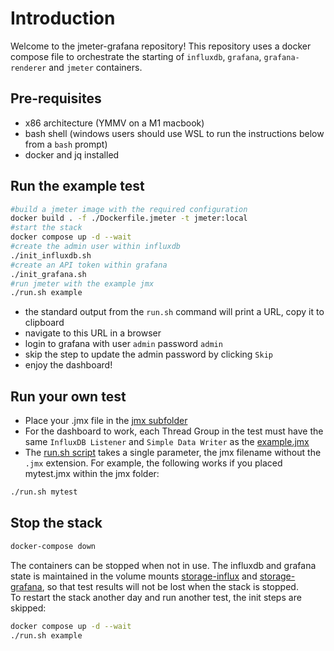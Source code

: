 # Introduction

Welcome to the jmeter-grafana repository! 
This repository uses a docker compose file to orchestrate the starting of `influxdb`, `grafana`, `grafana-renderer` and `jmeter` containers.

## Pre-requisites

* x86 architecture (YMMV on a M1 macbook)
* bash shell (windows users should use WSL to run the instructions below from a `bash` prompt)
* docker and jq installed

## Run the example test

```sh
#build a jmeter image with the required configuration
docker build . -f ./Dockerfile.jmeter -t jmeter:local
#start the stack
docker compose up -d --wait
#create the admin user within influxdb
./init_influxdb.sh
#create an API token within grafana
./init_grafana.sh
#run jmeter with the example jmx 
./run.sh example
```
* the standard output from the `run.sh` command will print a URL, copy it to clipboard
* navigate to this URL in a browser
* login to grafana with user `admin` password `admin`
* skip the step to update the admin password by clicking `Skip`
* enjoy the dashboard!

## Run your own test

* Place your .jmx file in the [jmx subfolder](/jmx)
* For the dashboard to work, each Thread Group in the test must have the same `InfluxDB Listener` and `Simple Data Writer` as the [example.jmx](/jmx/example.jmx)
* The [run.sh script](/run.sh) takes a single parameter, the jmx filename without the `.jmx` extension.
For example, the following works if you placed mytest.jmx within the jmx folder:

```sh
./run.sh mytest
```

## Stop the stack

```sh
docker-compose down
```
The containers can be stopped when not in use. The influxdb and grafana state is maintained in the volume mounts [storage-influx](/storage-influx/) and [storage-grafana](/storage-grafana/), so that test results will not be lost when the stack is stopped.  
To restart the stack another day and run another test, the init steps are skipped:
```sh
docker compose up -d --wait
./run.sh example
```
